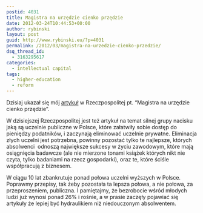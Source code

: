 ```yaml
---
postid: 4031
title: Magistra na urzędzie cienko przędzie
date: 2012-03-24T10:44:53+00:00
author: rybinski
layout: post
guid: http://www.rybinski.eu/?p=4031
permalink: /2012/03/magistra-na-urzedzie-cienko-przedzie/
dsq_thread_id:
  - 3163295617
categories:
  - intellectual capital
tags:
  - higher-education
  - reform
---
```

Dzisiaj ukazał się mój [artykuł](http://www.rp.pl/artykul/61991,847842-Magistra-na-urzedzie-cienko-przedzie.html) w Rzeczpospolitej pt. “Magistra na urzędzie cienko przędzie”.

W dzisiejszej Rzeczpospolitej jest też artykuł na temat silnej grupy nacisku jaką są uczelnie publiczne w Polsce, które załatwiły sobie dostęp do pieniędzy podatników, i zaczynają eliminować uczelnie prywatne. Eliminacja złych uczelni jest potrzebna, powinny pozostać tylko te najlepsze, których absolwenci  odnoszą największe sukcesy w życiu zawodowym, które mają osiągnięcia badawcze (ale nie mierzone tonami książek których nikt nie czyta, tylko badaniami na rzecz gospodarki), oraz te, które ściśle współpracują z biznesem.

W ciągu 10 lat zbankrutuje ponad połowa uczelni wyższych w Polsce. Poprawmy przepisy, tak żeby pozostała ta lepsza połowa, a nie połowa, za przeproszeniem, publiczna. I pamiętajmy, że bezrobocie wśród młodych ludzi już wynosi ponad 26% i rośnie, a w prasie zaczęły pojawiać się artykuły że lepiej być hydraulikiem niż niedouczonym absolwentem.

 
